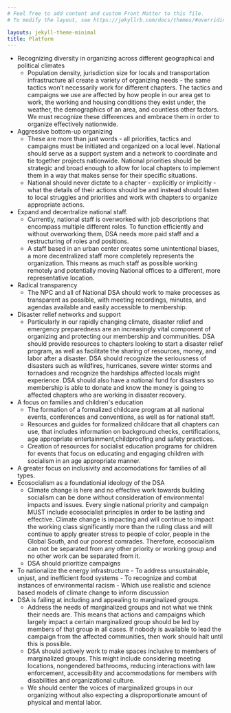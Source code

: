 ```yaml
---
# Feel free to add content and custom Front Matter to this file.
# To modify the layout, see https://jekyllrb.com/docs/themes/#overriding-theme-defaults

layouts: jekyll-theme-minimal
title: Platform
---
```


- Recognizing diversity in organizing across different geographical and political climates
    - Population density, jurisdiction size for locals and transportation infrastructure all create a variety of organizing needs - the same tactics won’t necessarily work for different chapters. The tactics and campaigns we use are affected by how people in our area get to work, the working and housing conditions they exist under, the weather, the demographics of an area, and countless other factors. We must recognize these differences and embrace them in order to organize effectively nationwide. 
- Aggressive bottom-up organizing
    - These are more than just words - all priorities, tactics and campaigns must be initiated and organized on a local level. National should serve as a support system and a network to coordinate and tie together projects nationwide. National priorities should be strategic and broad enough to allow for local chapters to implement them in a way that makes sense for their specific situations.
    - National should never dictate to a chapter - explicitly or implicitly - what the details of their actions should be and instead should listen to local struggles and priorities and work with chapters to organize appropriate actions. 
- Expand and decentralize national staff.
    - Currently, national staff is overworked with job descriptions that encompass multiple different roles. To function efficiently and without overworking them, DSA needs more paid staff and a restructuring of roles and positions. 
    - A staff based in an urban center creates some unintentional biases, a more decentralized staff more completely represents the organization. This means as much staff as possible working remotely and potentially moving National offices to a different, more representative location.
- Radical transparency
    - The NPC and all of National DSA should work to make processes as transparent as possible, with meeting recordings, minutes, and agendas available and easily accessible to membership. 
- Disaster relief networks and support
    - Particularly in our rapidly changing climate, disaster relief and emergency preparedness are an increasingly vital component of organizing and protecting our membership and communities. DSA should provide resources to chapters looking to start a disaster relief program, as well as facilitate the sharing of resources, money, and labor after a disaster. DSA should recognize the seriousness of disasters such as wildfires, hurricanes, severe winter storms and tornadoes and recognize the hardships affected locals might experience. DSA should also have a national fund for disasters so membership is able to donate and know the money is going to affected chapters who are working in disaster recovery.
- A focus on families and children's education
    - The formation of a formalized childcare program at all national events, conferences and conventions, as well as for national staff. 
    - Resources and guides for formalized childcare that all chapters can use, that includes information on background checks, certifications, age appropriate entertainment,childproofing and safety practices.
    - Creation of resources for socialist education programs for children for events that focus on educating and engaging children with socialism in an age appropriate manner.
- A greater focus on inclusivity and accomodations for families of all types.
- Ecosocialism as a foundationial ideology of the DSA
    - Climate change is here and no effective work towards building socialism can be done without consideration of environmental impacts and issues. Every single national priority and campaign MUST include ecosocialist principles in order to be lasting and effective. Climate change is impacting and will continue to impact the working class significantly more than the ruling class and will continue to apply greater stress to people of color, people in the Global South, and our poorest comrades. Therefore, ecosocialism can not be separated from any other priority or working group and no other work can be separated from it. 
    - DSA should prioritize campaigns
- To nationalize the energy infrastructure
        - To address unsustainable, unjust, and inefficient food systems
        - To recognize and combat instances of environmental racism
        - Which use realistic and science based models of climate change to inform discussion
- DSA is failing at including and appealing to marginalized groups.
    - Address the needs of marginalized groups and not what we think their needs are. This means that actions and campaigns which largely impact a certain marginalized group should be led by members of that group in all cases. If nobody is available to lead the campaign from the affected communities, then work should halt until this is possible.
    - DSA should actively work to make spaces inclusive to members of marginalized groups. This might include considering meeting locations, nongendered bathrooms, reducing interactions with law enforcement, accessibility and accommodations for members with disabilities and organizational culture.
    - We should center the voices of marginalized groups in our organizing without also expecting a disproportionate amount of physical and mental labor.
